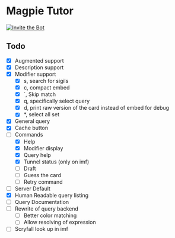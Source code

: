 # Magpie Tutor

<a href="https://discord.com/oauth2/authorize?client_id=1204952722697224240">
        <img src="https://img.shields.io/badge/Invite_the_Bot-blue"
            alt="Invite the Bot">
</a>

## Todo

-   [x] Augmented support
-   [x] Description support
-   [x] Modifier support
    -   [x] s, search for sigils
    -   [x] c, compact embed
    -   [x] \`, Skip match
    -   [x] q, specifically select query
    -   [x] d, print raw version of the card instead of embed for debug
    -   [x] \*, select all set
-   [x] General query
-   [x] Cache button
-   [ ] Commands
    -   [x] Help
    -   [x] Modifier display
    -   [x] Query help
    -   [x] Tunnel status (only on imf)
    -   [ ] Draft
    -   [ ] Guess the card
    -   [ ] Retry command
-   [ ] Server Default
-   [x] Human Readable query listing
-   [ ] Query Documentation
-   [ ] Rewrite of query backend
    -   [ ] Better color matching
    -   [ ] Allow resolving of expression
-   [ ] Scryfall look up in imf
